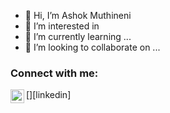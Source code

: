 - 👋 Hi, I’m Ashok Muthineni
- 👀 I’m interested in 
- 🌱 I’m currently learning ...
- 💞️ I’m looking to collaborate on ...
### Connect with me:
[<img align="left" alt="ashok-muthineni-388225256 | LinkedIn" width="22px" src="https://cdn.jsdelivr.net/npm/simple-icons@v3/icons/linkedin.svg" />][linkedin]



<!---
ma001816/ma001816 is a ✨ special ✨ repository because its `README.md` (this file) appears on your GitHub profile.
You can click the Preview link to take a look at your changes.
--->
